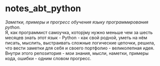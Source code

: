# notes_abt_python
*Заметки, примеры и прогресс обучения языку программирования python.*   
Я, как программист самоучка, которjму нужно меньше чем за шесть месяцев знать этот язык - Python - как свой родной, уметь на нём писать, мыслить, выстраивать сложные логические цепочки, решила, что вести заметки для себя и своего портфолио - великолепная идея.  
Внутри этого репозитория - мои знания, мысли, наметки, примеры кода, ошибки  - одним словом прогресс.  
